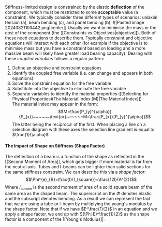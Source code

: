 Stiffness-limited design is constrained by the elastic **deflection** of the component, which must be restricted to some **acceptable** value (a constraint).
We typically consider three different types of scenarios: uniaxial tension (a), beam bending (c), and panel bending (b).
![[Pasted image 20240321100442.png|center]]
Usually we want to minimise the mass or the cost of the component (the [[Constraints vs Objectives|objective]]). Both of these need equations to describe them. Typically constraint and objective equations will interact with each other (for example if the objective is to minimise mass but you have a constraint based on loading and a more massive beam will likely have greater load bearing capacity). Dealing with these *coupled variables* follows a regular pattern:
1) Define an objective and constraint equations
2) Identify the coupled free variable (i.e. can change and appears in both equations)
3) Solve the constraint equation for the free variable
4) Substitute into the objective to eliminate the free variable
5) Separate variables to identify the material properties ([[Selecting for Physical Properties#The Material Index (M)|The Material Index]])
\
The material index may appear in the form:
$$M=\frac{P_{y}^{\alpha}}{P_{x}}~~~~~~\text{or}~~~~~~M=\frac{P_{x}}{P_{y}^{\alpha}}$$
The latter being the reciprocal of the first. When placing a line on a selection diagram with these axes the selection line gradient is equal to $\frac{1}{\alpha}$.  
#### The Impact of Shape on Stiffness (Shape Factor)
The deflection of a beam is a function of the shape as reflected in the [[Second Moment of Area]], which gets bigger if more material is far from the neutral axis. Tubes and I-beams can be lighter than solid sections for the same stiffness constraint.
We can describe this via a *shape factor*:
$$\Phi^{e}_{B}=\frac{I}{I_{square}}=\frac{12I}{A^{2}}$$
Where $I_{square}$ is the second moment of area of a solid square beam of the same area as the shaped beam. The superscript on the $\Phi$ denotes elastic and the subscript denotes bending.
As a result we can represent the fact that we are using a tube or I-beam by multiplying the young's modulus by the shape factor.
Note that if we have $E^\frac{1}{2}$ in an equation and we apply a shape factor, we end up with $(\Phi E)^\frac{1}{2}$ as the shape factor is a component of the [[Young's Modulus]].